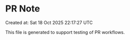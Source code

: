 # PR Note

Created at: Sat 18 Oct 2025 22:17:27 UTC

This file is generated to support testing of PR workflows.
